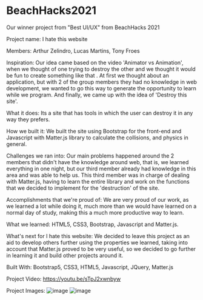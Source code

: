 # BeachHacks2021
Our winner project from "Best UI/UX" from BeachHacks 2021

Project name: I hate this website

Members: Arthur Zelindro, Lucas Martins, Tony Froes

Inspiration:
Our idea came based on the video 'Animator vs Animation', when we thought of one trying to destroy the other and we thought it would be fun to create something like that . At first we thought about an application, but with 2 of the group members they had no knowledge in web development, we wanted to go this way to generate the opportunity to learn while we program. And finally, we came up with the idea of ​​'Destroy this site'.

What it does:
Its a site that has tools in which the user can destroy it in any way they prefers.

How we built it:
We built the site using Bootstrap for the front-end and Javascript with Matter.js library to calculate the collisions, and physics in general.

Challenges we ran into:
Our main problems happened around the 2 members that didn't have the knowledge around web, that is, we learned everything in one night, but our third member already had knowledge in this area and was able to help us. This third member was in charge of dealing with Matter.js, having to learn the entire library and work on the functions that we decided to implement for the 'destruction' of the site.

Accomplishments that we're proud of:
We are very proud of our work, as we learned a lot while doing it, much more than we would have learned on a normal day of study, making this a much more productive way to learn.

What we learned:
HTML5, CSS3, Bootstrap, Javascript and Matter.js.

What's next for I hate this website:
We decided to leave this project as an aid to develop others further using the properties we learned, taking into account that Matter.js proved to be very useful, so we decided to go further in learning it and build other projects around it.

Built With:
Bootstrap5, CSS3, HTML5, Javascript, JQuery, Matter.js

Project Video:
https://youtu.be/sTpJ2xwnbyw

Project Images:
![image](https://user-images.githubusercontent.com/48337561/115237627-2731bc00-a0f3-11eb-9810-4c2f61b40304.png) ![image](https://user-images.githubusercontent.com/48337561/115237642-2bf67000-a0f3-11eb-8ab2-b663dfabbfdc.png)
